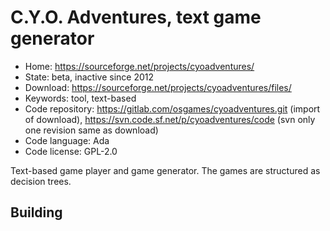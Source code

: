 # C.Y.O. Adventures, text game generator

- Home: https://sourceforge.net/projects/cyoadventures/
- State: beta, inactive since 2012
- Download: https://sourceforge.net/projects/cyoadventures/files/
- Keywords: tool, text-based
- Code repository: https://gitlab.com/osgames/cyoadventures.git (import of download), https://svn.code.sf.net/p/cyoadventures/code (svn only one revision same as download)
- Code language: Ada
- Code license: GPL-2.0

Text-based game player and game generator. The games are structured as decision trees.

## Building
